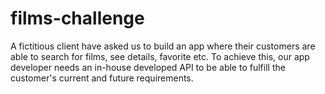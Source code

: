 # films-challenge
A fictitious client have asked us to build an app where their customers are able to search for films, see details, favorite etc. To achieve this, our app developer needs an in-house developed API to be able to fulfill the customer's current and future requirements.
